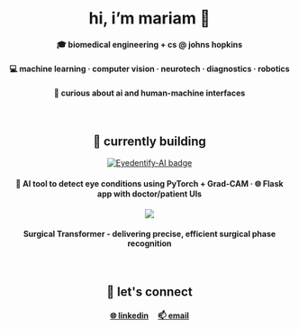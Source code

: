 <h1 align="center">hi, i’m mariam 👋</h1>
<h4 align="center">🎓 biomedical engineering + cs @ <strong>johns hopkins</strong></h4>
<h4 align="center">💻 machine learning · computer vision · neurotech · diagnostics · robotics</h4>
<h4 align="center">🦔 curious about ai and human-machine interfaces</h4>

<br>

<h2 align="center">🚧 currently building</h2>

<p align="center">
  <a href="https://github.com/mariam-hedgie/eyedentify-ai">
    <img src="https://img.shields.io/badge/👁️_Eyedentify--AI-ffb6c1" alt="Eyedentify-AI badge" />
  </a>
</p>


<h4 align="center">
  🧠 AI tool to detect eye conditions using PyTorch + Grad-CAM · 🌐 Flask app with doctor/patient UIs
</h4>

<p align="center">
  <a href="https://github.com/mariam-hedgie/Surgformer-halo">
    <img src="https://img.shields.io/badge/Surgformer (HALO)-ffb6c1"/>
  </a>
</p>

<h4 align="center">
  Surgical Transformer - delivering precise, efficient surgical phase recognition 
</h4>

<br>

<h2 align="center">🔗 let's connect</h2>

<h4 align="center">
  <a href="https://www.linkedin.com/in/mariam-husain-jhu/" target="_blank">🌐 linkedin</a> &nbsp;&nbsp;&nbsp;
  <a href="mailto:mariamh1121@gmail.com" target="_blank">📫 email</a>
</h4>
